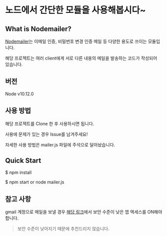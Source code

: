 # 노드에서 간단한 모듈을 사용해봅시다~

## What is Nodemailer?

[Nodemailer](https://nodemailer.com/)는 이메일 인증, 비밀번호 변경 인증 메일 등 다양한 용도로 쓰이는 모듈입니다.

해당 프로젝트는 여러 client에게 서로 다른 내용의 메일을 발송하는 코드가 작성되어 있습니다.

## 버전

Node v10.12.0

## 사용 방법

해당 프로젝트를 Clone 한 후 사용하시면 됩니다.

사용에 문제가 있는 경우 Issue를 남겨주세요!

자세한 사용 방법은 mailer.js 파일에 주석으로 달아놨습니다.

## Quick Start

$ npm install

$ npm start or node mailer.js

## 참고 사항

gmail 계정으로 메일을 보낼 경우 [해당 링크](https://myaccount.google.com/lesssecureapps)에서 보안 수준이 낮은 앱 액세스를 ON해야 합니다.

> 보안 수준이 낮아지기 때문에 추천드리지 않습니다.
